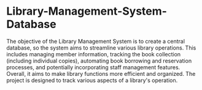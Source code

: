 # Library-Management-System-Database
The objective of the Library Management System is to create a central database, so the system aims to streamline various library operations. This includes managing member information, tracking the book collection (including individual copies), automating book borrowing and reservation processes, and potentially incorporating staff management features. Overall, it aims to make library functions more efficient and organized. The project is designed to track various aspects of a library's operation.
